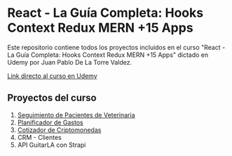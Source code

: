 # **React - La Guía Completa: Hooks Context Redux MERN +15 Apps**

Este repositorio contiene todos los proyectos incluidos en el curso "React - La Guía Completa: Hooks Context Redux MERN +15 Apps" dictado en Udemy por Juan Pablo De La Torre Valdez.

<a href="https://www.udemy.com/course/react-de-principiante-a-experto-creando-mas-de-10-aplicaciones/">Link directo al curso en Udemy</a>

## **Proyectos del curso**
<ol>
    <li><a href="https://ddg-citas-react.netlify.app/">Seguimiento de Pacientes de Veterinaria</a></li>
    <li><a href="https://ddg-presupuesto-react.netlify.app/">Planificador de Gastos</a></li>
    <li><a href="https://ddg-criptos-react.netlify.app/">Cotizador de Criptomonedas</a></li>
    <li><a>CRM - Clientes</a></li>
    <li><a>API GuitarLA con Strapi</a></li>
</ol>